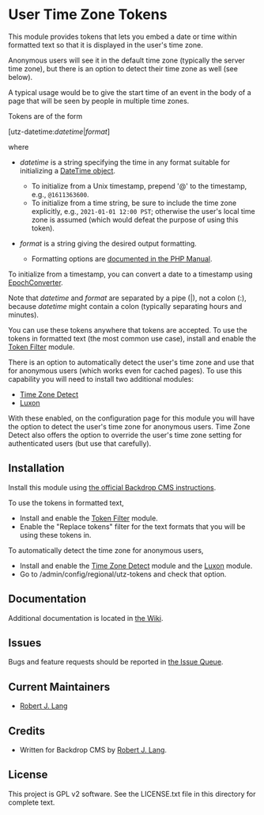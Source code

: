 User Time Zone Tokens
================

This module provides tokens that lets you embed a date or time within formatted text so that it is displayed in the user's time zone.

Anonymous users will see it in the default time zone (typically the server time zone), but there is an option to detect their time zone as well (see below).

A typical usage would be to give the start time of an event in the body of a page that will be seen by people in multiple time zones.

Tokens are of the form

[utz-datetime:_datetime_|_format_]

where

* _datetime_ is a string specifying the time in any format suitable for initializing a [DateTime object](https://www.php.net/manual/en/class.datetime).
  * To initialize from a Unix timestamp, prepend '@' to the timestamp, e.g., `@1611363600`.
  * To initialize from a time string, be sure to include the time zone explicitly, e.g., `2021-01-01 12:00 PST`; otherwise the user's local time zone is assumed (which would defeat the purpose of using this token).

* _format_ is a string giving the desired output formatting.
  * Formatting options are [documented in the PHP Manual](https://www.php.net/manual/en/datetime.format).

To initialize from a timestamp, you can convert a date to a timestamp using [EpochConverter](https://www.epochconverter.com).

Note that _datetime_ and _format_ are separated by a pipe (|), not a colon (:), because _datetime_ might contain a colon (typically separating hours and minutes).

You can use these tokens anywhere that tokens are accepted. To use the tokens in formatted text (the most common use case), install and enable the [Token Filter](https://backdropcms.org/project/token_filter) module.

There is an option to automatically detect the user's time zone and use that for anonymous users (which works even for cached pages). To use this capability you will need to install two additional modules:

* [Time Zone Detect](https://backdropcms.org/project/timezone_detect)
* [Luxon](https://github.com/bugfolder/luxon)

With these enabled, on the configuration page for this module you will have the option to detect the user's time zone for anonymous users. Time Zone Detect also offers the option to override the user's time zone setting for authenticated users (but use that carefully).


Installation
------------

Install this module using [the official Backdrop CMS instructions](https://backdropcms.org/guide/modules).

To use the tokens in formatted text, 

- Install and enable the [Token Filter](https://backdropcms.org/project/token_filter) module.
- Enable the "Replace tokens" filter for the text formats that you will be using these tokens in.

To automatically detect the time zone for anonymous users, 

- Install and enable the [Time Zone Detect](https://backdropcms.org/project/timezone_detect) module and the [Luxon](https://github.com/bugfolder/luxon) module.
- Go to /admin/config/regional/utz-tokens and check that option.

Documentation
-------------

Additional documentation is located in [the Wiki](https://github.com/backdrop-contrib/utz_tokens/wiki/Documentation).

Issues
------

Bugs and feature requests should be reported in [the Issue Queue](https://github.com/backdrop-contrib/utz_tokens/issues).

Current Maintainers
-------------------

- [Robert J. Lang](https://github.com/bugfolder)

Credits
-------

- Written for Backdrop CMS by [Robert J. Lang](https://github.com/bugfolder).

License
-------

This project is GPL v2 software.
See the LICENSE.txt file in this directory for complete text.


